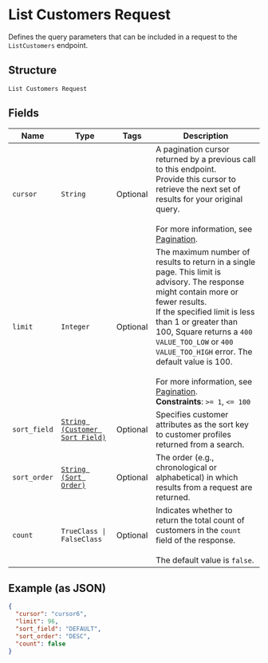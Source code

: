 
# List Customers Request

Defines the query parameters that can be included in a request to the
`ListCustomers` endpoint.

## Structure

`List Customers Request`

## Fields

| Name | Type | Tags | Description |
|  --- | --- | --- | --- |
| `cursor` | `String` | Optional | A pagination cursor returned by a previous call to this endpoint.<br>Provide this cursor to retrieve the next set of results for your original query.<br><br>For more information, see [Pagination](https://developer.squareup.com/docs/build-basics/common-api-patterns/pagination). |
| `limit` | `Integer` | Optional | The maximum number of results to return in a single page. This limit is advisory. The response might contain more or fewer results.<br>If the specified limit is less than 1 or greater than 100, Square returns a `400 VALUE_TOO_LOW` or `400 VALUE_TOO_HIGH` error. The default value is 100.<br><br>For more information, see [Pagination](https://developer.squareup.com/docs/build-basics/common-api-patterns/pagination).<br>**Constraints**: `>= 1`, `<= 100` |
| `sort_field` | [`String (Customer Sort Field)`](../../doc/models/customer-sort-field.md) | Optional | Specifies customer attributes as the sort key to customer profiles returned from a search. |
| `sort_order` | [`String (Sort Order)`](../../doc/models/sort-order.md) | Optional | The order (e.g., chronological or alphabetical) in which results from a request are returned. |
| `count` | `TrueClass \| FalseClass` | Optional | Indicates whether to return the total count of customers in the `count` field of the response.<br><br>The default value is `false`. |

## Example (as JSON)

```json
{
  "cursor": "cursor6",
  "limit": 96,
  "sort_field": "DEFAULT",
  "sort_order": "DESC",
  "count": false
}
```

